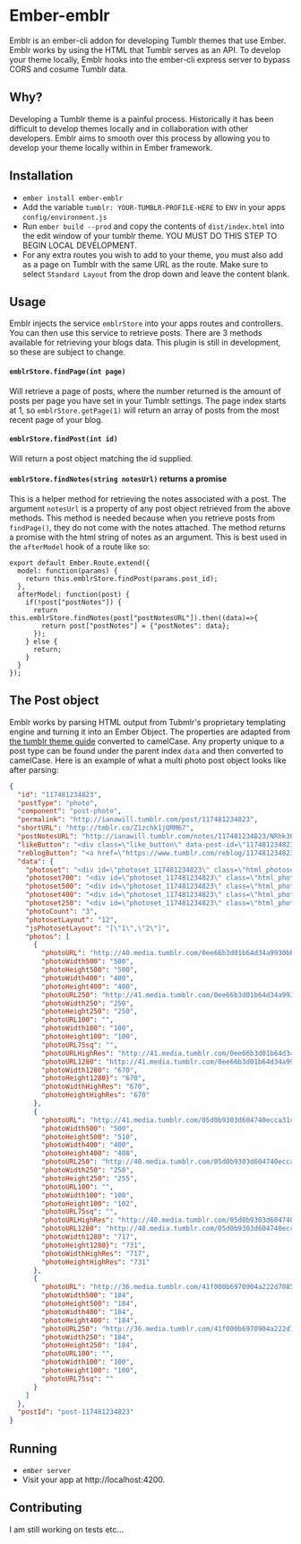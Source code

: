 # Ember-emblr

Emblr is an ember-cli addon for developing Tumblr themes that use Ember. Emblr works by using the HTML that Tumblr serves as an API. To develop your theme locally, Emblr hooks into the ember-cli express server to bypass CORS and cosume Tumblr data.

## Why?

Developing a Tumblr theme is a painful process. Historically it has been difficult to develop themes locally and in collaboration with other developers. Emblr aims to smooth over this process by allowing you to develop your theme locally within in Ember framework.

## Installation

* `ember install ember-emblr`
* Add the variable `tumblr: YOUR-TUMBLR-PROFILE-HERE` to `ENV` in your apps `config/environment.js`
* Run `ember build --prod` and copy the contents of `dist/index.html` into the edit window of your tumblr theme. YOU MUST DO THIS STEP TO BEGIN LOCAL DEVELOPMENT.
* For any extra routes you wish to add to your theme, you must also add as a page on Tumblr with the same URL as the route. Make sure to select `Standard Layout` from the drop down and leave the content blank.

## Usage

Emblr injects the service `emblrStore` into your apps routes and controllers. You can then use this service to retrieve posts. There are 3 methods available for retrieving your blogs data. This plugin is still in development, so these are subject to change.

#### `emblrStore.findPage(int page)`
Will retrieve a page of posts, where the number returned is the amount of posts per page you have set in your Tumblr settings. The page index starts at 1, so `emblrStore.getPage(1)` will return an array of posts from the most recent page of your blog.

#### `emblrStore.findPost(int id)`
Will return a post object matching the id supplied.

#### `emblrStore.findNotes(string notesUrl)` returns a promise
This is a helper method for retrieving the notes associated with a post. The argument `notesUrl` is a property of any post object retrieved from the above methods. This method is needed because when you retrieve posts from `findPage()`, they do not come with the notes attached. The method returns a promise with the html string of notes as an argument. This is best used in the `afterModel` hook of a route like so:

```JS
export default Ember.Route.extend({
  model: function(params) {
    return this.emblrStore.findPost(params.post_id);
  },
  afterModel: function(post) {
    if(!post["postNotes"]) {
      return this.emblrStore.findNotes(post["postNotesURL"]).then((data)=>{
        return post["postNotes"] = {"postNotes": data};
      });
    } else {
      return;
    }
  }
});
```

## The Post object
Emblr works by parsing HTML output from Tubmlr's proprietary templating engine and turning it into an Ember Object. The properties are adapted from [the tumblr theme guide](https://www.tumblr.com/docs/en/custom_themes#posts) converted to camelCase. Any property unique to a post type can be found under the parent index `data` and then converted to camelCase. Here is an example of what a multi photo post object looks like after parsing:

```JSON
{
  "id": "117481234823",
  "postType": "photo",
  "component": "post-photo",
  "permalink": "http://ianawill.tumblr.com/post/117481234823",
  "shortURL": "http://tmblr.co/Z1zchk1jQRM67",
  "postNotesURL": "http://ianawill.tumblr.com/notes/117481234823/NRhk3QNdF",
  "likeButton": "<div class=\"like_button\" data-post-id=\"117481234823\" id=\"like_button_117481234823\"><iframe id=\"like_iframe_117481234823\" src=\"http://assets.tumblr.com/assets/html/like_iframe.html?_v=1af0c0fbf0ad9b4dc38445698d099106#name=ianawill&amp;post_id=117481234823&amp;rk=YlHt5OPE\" scrolling=\"no\" width=\"20\" height=\"20\" frameborder=\"0\" class=\"like_toggle\" allowtransparency=\"true\" name=\"like_iframe_117481234823\"></iframe></div>",
  "reblogButton": "<a href=\"https://www.tumblr.com/reblog/117481234823/YlHt5OPE\" class=\"reblog_button\" style=\"display: block;width:20px;height:20px;\"><svg width=\"100%\" height=\"100%\" viewBox=\"0 0 21 21\" xmlns=\"http://www.w3.org/2000/svg\" xmlns:xlink=\"http://www.w3.org/1999/xlink\" fill=\"#ccc\"><path d=\"M5.01092527,5.99908429 L16.0088498,5.99908429 L16.136,9.508 L20.836,4.752 L16.136,0.083 L16.1360004,3.01110845 L2.09985349,3.01110845 C1.50585349,3.01110845 0.979248041,3.44726568 0.979248041,4.45007306 L0.979248041,10.9999998 L3.98376463,8.30993634 L3.98376463,6.89801007 C3.98376463,6.20867902 4.71892527,5.99908429 5.01092527,5.99908429 Z\"></path><path d=\"M17.1420002,13.2800293 C17.1420002,13.5720293 17.022957,14.0490723 16.730957,14.0490723 L4.92919922,14.0490723 L4.92919922,11 L0.5,15.806 L4.92919922,20.5103758 L5.00469971,16.9990234 L18.9700928,16.9990234 C19.5640928,16.9990234 19.9453125,16.4010001 19.9453125,15.8060001 L19.9453125,9.5324707 L17.142,12.203\"></path></svg></a>",
  "data": {
    "photoset": "<div id=\"photoset_117481234823\" class=\"html_photoset\">    <iframe id=\"photoset_iframe_117481234823\" class=\"photoset\" scrolling=\"no\" frameborder=\"0\" height=\"-5\" width=\"100%\" style=\"border:0px; background-color:transparent; overflow:hidden;\" src=\"http://ianawill.tumblr.com/post/117481234823/photoset_iframe/ianawill/tumblr_nng0r28VE41uu2inm/0/false\" name=\"photoset_iframe_117481234823\"></iframe></div>",
    "photoset700": "<div id=\"photoset_117481234823\" class=\"html_photoset\">    <iframe id=\"photoset_iframe_117481234823\" class=\"photoset\" scrolling=\"no\" frameborder=\"0\" height=\"1055\" width=\"700\" style=\"border:0px; background-color:transparent; overflow:hidden;\" src=\"http://ianawill.tumblr.com/post/117481234823/photoset_iframe/ianawill/tumblr_nng0r28VE41uu2inm/700/false\" name=\"photoset_iframe_117481234823\"></iframe></div>",
    "photoset500": "<div id=\"photoset_117481234823\" class=\"html_photoset\">    <iframe id=\"photoset_iframe_117481234823\" class=\"photoset\" scrolling=\"no\" frameborder=\"0\" height=\"755\" width=\"500\" style=\"border:0px; background-color:transparent; overflow:hidden;\" src=\"http://ianawill.tumblr.com/post/117481234823/photoset_iframe/ianawill/tumblr_nng0r28VE41uu2inm/500/false\" name=\"photoset_iframe_117481234823\"></iframe></div>",
    "photoset400": "<div id=\"photoset_117481234823\" class=\"html_photoset\">    <iframe id=\"photoset_iframe_117481234823\" class=\"photoset\" scrolling=\"no\" frameborder=\"0\" height=\"605\" width=\"400\" style=\"border:0px; background-color:transparent; overflow:hidden;\" src=\"http://ianawill.tumblr.com/post/117481234823/photoset_iframe/ianawill/tumblr_nng0r28VE41uu2inm/400/false\" name=\"photoset_iframe_117481234823\"></iframe></div>",
    "photoset250": "<div id=\"photoset_117481234823\" class=\"html_photoset\">    <iframe id=\"photoset_iframe_117481234823\" class=\"photoset\" scrolling=\"no\" frameborder=\"0\" height=\"380\" width=\"250\" style=\"border:0px; background-color:transparent; overflow:hidden;\" src=\"http://ianawill.tumblr.com/post/117481234823/photoset_iframe/ianawill/tumblr_nng0r28VE41uu2inm/250/false\" name=\"photoset_iframe_117481234823\"></iframe></div>",
    "photoCount": "3",
    "photosetLayout": "12",
    "jsPhotosetLayout": "[\"1\",\"2\"]",
    "photos": [
      {
        "photoURL": "http://40.media.tumblr.com/0ee66b3d01b64d34a9930bb84ef6da2e/tumblr_nng0r28VE41uu2inmo1_400.png",
        "photoWidth500": "500",
        "photoHeight500": "500",
        "photoWidth400": "400",
        "photoHeight400": "400",
        "photoURL250": "http://41.media.tumblr.com/0ee66b3d01b64d34a9930bb84ef6da2e/tumblr_nng0r28VE41uu2inmo1_250.png",
        "photoWidth250": "250",
        "photoHeight250": "250",
        "photoURL100": "",
        "photoWidth100": "100",
        "photoHeight100": "100",
        "photoURL75sq": "",
        "photoURLHighRes": "http://41.media.tumblr.com/0ee66b3d01b64d34a9930bb84ef6da2e/tumblr_nng0r28VE41uu2inmo1_1280.png",
        "photoURL1280": "http://41.media.tumblr.com/0ee66b3d01b64d34a9930bb84ef6da2e/tumblr_nng0r28VE41uu2inmo1_1280.png",
        "photoWidth1280": "670",
        "photoHeight1280}": "670",
        "photoWidthHighRes": "670",
        "photoHeightHighRes": "670"
      },
      {
        "photoURL": "http://41.media.tumblr.com/05d0b9303d604740ecca31c317173e3a/tumblr_nng0r28VE41uu2inmo2_400.jpg",
        "photoWidth500": "500",
        "photoHeight500": "510",
        "photoWidth400": "400",
        "photoHeight400": "408",
        "photoURL250": "http://40.media.tumblr.com/05d0b9303d604740ecca31c317173e3a/tumblr_nng0r28VE41uu2inmo2_250.jpg",
        "photoWidth250": "250",
        "photoHeight250": "255",
        "photoURL100": "",
        "photoWidth100": "100",
        "photoHeight100": "102",
        "photoURL75sq": "",
        "photoURLHighRes": "http://40.media.tumblr.com/05d0b9303d604740ecca31c317173e3a/tumblr_nng0r28VE41uu2inmo2_1280.jpg",
        "photoURL1280": "http://40.media.tumblr.com/05d0b9303d604740ecca31c317173e3a/tumblr_nng0r28VE41uu2inmo2_1280.jpg",
        "photoWidth1280": "717",
        "photoHeight1280}": "731",
        "photoWidthHighRes": "717",
        "photoHeightHighRes": "731"
      },
      {
        "photoURL": "http://36.media.tumblr.com/41f000b6970904a222d7085404b10217/tumblr_nng0r28VE41uu2inmo3_250.jpg",
        "photoWidth500": "184",
        "photoHeight500": "184",
        "photoWidth400": "184",
        "photoHeight400": "184",
        "photoURL250": "http://36.media.tumblr.com/41f000b6970904a222d7085404b10217/tumblr_nng0r28VE41uu2inmo3_250.jpg",
        "photoWidth250": "184",
        "photoHeight250": "184",
        "photoURL100": "",
        "photoWidth100": "100",
        "photoHeight100": "100",
        "photoURL75sq": ""
      }
    ]
  },
  "postId": "post-117481234823"
}
```

## Running

* `ember server`
* Visit your app at http://localhost:4200.

## Contributing

I am still working on tests etc...

